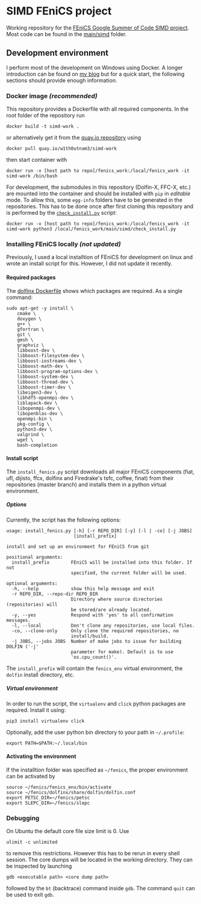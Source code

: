 # SIMD FEniCS project

Working repository for the [FEniCS Google Summer of Code SIMD project](https://flgsoc18.wordpress.com/2018/05/13/excited-for-fenics-and-gsoc/). Most code can be found in the [main/simd](main/simd) folder.

## Development environment

I perform most of the development on Windows using Docker. A longer introduction can be found on [my blog](https://flgsoc18.wordpress.com/2018/05/20/development-environment/) but for a quick start, the following sections should provide enough information.

### Docker image *(recommended)*

This repository provides a Dockerfile with all required components. In the root folder of the repository run
```
docker build -t simd-work .
```
or alternatively get it from the [quay.io repository](https://quay.io/repository/w1th0utnam3/simd-work) using
```
docker pull quay.io/w1th0utnam3/simd-work
```
then start container with
```
docker run -v [host path to repo]/fenics_work:/local/fenics_work -it simd-work /bin/bash
```
For development, the submodules in this repository (Dolfin-X, FFC-X, etc.) are mounted into the container and should be installed with `pip` in *editable* mode. To allow this, some `egg-info` folders have to be generated in the repositories. This has to be done once after first cloning this repository and is performed by the [`check_install.py`](main/simd/check_install.py) script:
```
docker run -v [host path to repo]/fenics_work:/local/fenics_work -it simd-work python3 /local/fenics_work/main/simd/check_install.py
```

### Installing FEniCS locally *(not updated)*

Previously, I used a local installtion of FEniCS for development on linux and wrote an install script for this. However, I did not update it recently.

#### Required packages
The [dolfinx Dockerfile](https://github.com/FEniCS/dolfinx/blob/master/Dockerfile) shows which packages are required.
As a single command:
```
sudo apt-get -y install \
    cmake \
    doxygen \
    g++ \
    gfortran \
    git \
    gmsh \
    graphviz \
    libboost-dev \
    libboost-filesystem-dev \
    libboost-iostreams-dev \
    libboost-math-dev \
    libboost-program-options-dev \
    libboost-system-dev \
    libboost-thread-dev \
    libboost-timer-dev \
    libeigen3-dev \
    libhdf5-openmpi-dev \
    liblapack-dev \
    libopenmpi-dev \
    libopenblas-dev \
    openmpi-bin \
    pkg-config \
    python3-dev \
    valgrind \
    wget \
    bash-completion
```

#### Install script
The `install_fenics.py` script downloads all major FEniCS components (fiat, ufl, dijisto, ffcx, dolfinx and Firedrake's tsfc, coffee, finat) from their repositories (master branch) and installs them in a python virtual environment.

##### Options
Currently, the script has the following options:
```
usage: install_fenics.py [-h] [-r REPO_DIR] [-y] [-l | -co] [-j JOBS]
                         [install_prefix]

install and set up an environment for FEniCS from git

positional arguments:
  install_prefix        FEniCS will be installed into this folder. If not
                        specified, the current folder will be used.

optional arguments:
  -h, --help            show this help message and exit
  -r REPO_DIR, --repo-dir REPO_DIR
                        Directory where source directories (repositories) will
                        be stored/are already located.
  -y, --yes             Respond with 'yes' to all confirmation messages.
  -l, --local           Don't clone any repositories, use local files.
  -co, --clone-only     Only clone the required repositories, no
                        install/build.
  -j JOBS, --jobs JOBS  Number of make jobs to issue for building DOLFIN ('-j'
                        parameter for make). Default is to use
                        'os.cpu_count()'.
```
The `install_prefix` will contain the `fenics_env` virtual environment, the `dolfin` install directory, etc.

##### Virtual environment
In order to run the script, the `virtualenv` and `click` python packages are required. Install it using:
```
pip3 install virtualenv click
```
Optionally, add the user python bin directory to your path in `~/.profile`:
```
export PATH=$PATH:~/.local/bin
```

#### Activating the environment
If the installtion folder was specified as `~/fenics`, the proper environment can be activated by
```
source ~/fenics/fenics_env/bin/activate
source ~/fenics/dolfinx/share/dolfin/dolfin.conf
export PETSC_DIR=~/fenics/petsc
export SLEPC_DIR=~/fenics/slepc
```

### Debugging

On Ubuntu the default core file size limit is 0. Use
```
ulimit -c unlimited
```
to remove this restrictions. However this has to be rerun in every shell session.
The core dumps will be located in the working directory. They can be inspected by launching
```
gdb <executable path> <core dump path>
```
followed by the `bt` (backtrace) command inside `gdb`. The command `quit` can be used to exit `gdb`.
